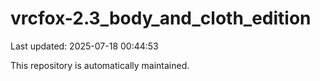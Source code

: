# vrcfox-2.3_body_and_cloth_edition

Last updated: 2025-07-18 00:44:53

This repository is automatically maintained.
